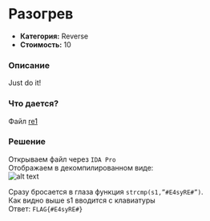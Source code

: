 Разогрев
=========

* **Категория:** Reverse  
* **Стоимость:** 10  

### Описание  
Just do it!

### Что дается?  
Файл [re1](https://github.com/axelmaker/vkactf2018_writeup/raw/master/reverse/re1)

### Решение

Открываем файл через ```IDA Pro```  
Отображаем в декомпилированном виде:  
![alt text](https://github.com/axelmaker/vkactf2018_writeup/blob/master/reverse/reverse001.png?raw=true)

Сразу бросается в глаза функция ```strcmp(s1,”#E4syRE#”)```.  
Как видно выше s1 вводится с клавиатуры  
Ответ:  ```FLAG{#E4syRE#}```
